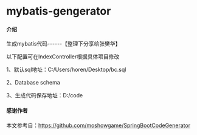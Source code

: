 # mybatis-gengerator

#### 介绍
生成mybatis代码------【整理下分享给张樊华】

以下配置可在IndexController根据具体项目修改

1、默认sql地址：C:/Users/horen/Desktop/bc.sql

2、Database schema

3、生成代码保存地址：D:/code

#### 感谢作者
本文参考自：https://github.com/moshowgame/SpringBootCodeGenerator
